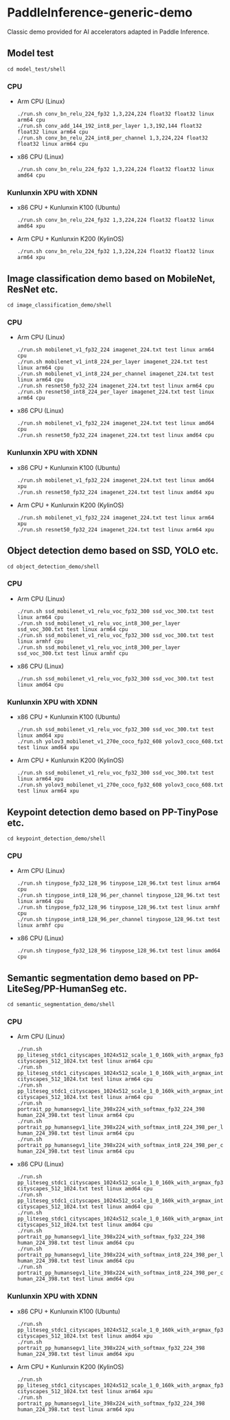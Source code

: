 # PaddleInference-generic-demo
Classic demo provided for AI accelerators adapted in Paddle Inference.
## Model test
```
cd model_test/shell
```
### CPU
- Arm CPU (Linux)
  ```
  ./run.sh conv_bn_relu_224_fp32 1,3,224,224 float32 float32 linux arm64 cpu
  ./run.sh conv_add_144_192_int8_per_layer 1,3,192,144 float32 float32 linux arm64 cpu
  ./run.sh conv_bn_relu_224_int8_per_channel 1,3,224,224 float32 float32 linux arm64 cpu
  ```
- x86 CPU (Linux)
  ```
  ./run.sh conv_bn_relu_224_fp32 1,3,224,224 float32 float32 linux amd64 cpu
  ```
### Kunlunxin XPU with XDNN
- x86 CPU + Kunlunxin K100 (Ubuntu)
  ```
  ./run.sh conv_bn_relu_224_fp32 1,3,224,224 float32 float32 linux amd64 xpu
  ```
- Arm CPU + Kunlunxin K200 (KylinOS)
  ```
  ./run.sh conv_bn_relu_224_fp32 1,3,224,224 float32 float32 linux arm64 xpu
  ```

## Image classification demo based on MobileNet, ResNet etc.
```
cd image_classification_demo/shell
```
### CPU
- Arm CPU (Linux)
  ```
  ./run.sh mobilenet_v1_fp32_224 imagenet_224.txt test linux arm64 cpu
  ./run.sh mobilenet_v1_int8_224_per_layer imagenet_224.txt test linux arm64 cpu
  ./run.sh mobilenet_v1_int8_224_per_channel imagenet_224.txt test linux arm64 cpu
  ./run.sh resnet50_fp32_224 imagenet_224.txt test linux arm64 cpu
  ./run.sh resnet50_int8_224_per_layer imagenet_224.txt test linux arm64 cpu
  ```
- x86 CPU (Linux)
  ```
  ./run.sh mobilenet_v1_fp32_224 imagenet_224.txt test linux amd64 cpu
  ./run.sh resnet50_fp32_224 imagenet_224.txt test linux amd64 cpu
  ```
### Kunlunxin XPU with XDNN
- x86 CPU + Kunlunxin K100 (Ubuntu)
  ```
  ./run.sh mobilenet_v1_fp32_224 imagenet_224.txt test linux amd64 xpu
  ./run.sh resnet50_fp32_224 imagenet_224.txt test linux amd64 xpu
  ```
- Arm CPU + Kunlunxin K200 (KylinOS)
  ```
  ./run.sh mobilenet_v1_fp32_224 imagenet_224.txt test linux arm64 xpu
  ./run.sh resnet50_fp32_224 imagenet_224.txt test linux arm64 xpu
  ```

## Object detection demo based on SSD, YOLO etc.
```
cd object_detection_demo/shell
```
### CPU
- Arm CPU (Linux)
  ```
  ./run.sh ssd_mobilenet_v1_relu_voc_fp32_300 ssd_voc_300.txt test linux arm64 cpu
  ./run.sh ssd_mobilenet_v1_relu_voc_int8_300_per_layer ssd_voc_300.txt test linux arm64 cpu
  ./run.sh ssd_mobilenet_v1_relu_voc_fp32_300 ssd_voc_300.txt test linux armhf cpu
  ./run.sh ssd_mobilenet_v1_relu_voc_int8_300_per_layer ssd_voc_300.txt test linux armhf cpu
  ```
- x86 CPU (Linux)
  ```
  ./run.sh ssd_mobilenet_v1_relu_voc_fp32_300 ssd_voc_300.txt test linux amd64 cpu
  ```
### Kunlunxin XPU with XDNN
- x86 CPU + Kunlunxin K100 (Ubuntu)
  ```
  ./run.sh ssd_mobilenet_v1_relu_voc_fp32_300 ssd_voc_300.txt test linux amd64 xpu
  ./run.sh yolov3_mobilenet_v1_270e_coco_fp32_608 yolov3_coco_608.txt test linux amd64 xpu
  ```
- Arm CPU + Kunlunxin K200 (KylinOS)
  ```
  ./run.sh ssd_mobilenet_v1_relu_voc_fp32_300 ssd_voc_300.txt test linux arm64 xpu
  ./run.sh yolov3_mobilenet_v1_270e_coco_fp32_608 yolov3_coco_608.txt test linux arm64 xpu
  ```

## Keypoint detection demo based on PP-TinyPose etc.
```
cd keypoint_detection_demo/shell
```
### CPU
- Arm CPU (Linux)
  ```
  ./run.sh tinypose_fp32_128_96 tinypose_128_96.txt test linux arm64 cpu
  ./run.sh tinypose_int8_128_96_per_channel tinypose_128_96.txt test linux arm64 cpu
  ./run.sh tinypose_fp32_128_96 tinypose_128_96.txt test linux armhf cpu
  ./run.sh tinypose_int8_128_96_per_channel tinypose_128_96.txt test linux armhf cpu
  ```
- x86 CPU (Linux)
  ```
  ./run.sh tinypose_fp32_128_96 tinypose_128_96.txt test linux amd64 cpu
  ```

## Semantic segmentation demo based on PP-LiteSeg/PP-HumanSeg etc.
```
cd semantic_segmentation_demo/shell
```
### CPU
- Arm CPU (Linux)
  ```
  ./run.sh pp_liteseg_stdc1_cityscapes_1024x512_scale_1_0_160k_with_argmax_fp32_512_1024 cityscapes_512_1024.txt test linux arm64 cpu
  ./run.sh pp_liteseg_stdc1_cityscapes_1024x512_scale_1_0_160k_with_argmax_int8_512_1024_per_layer cityscapes_512_1024.txt test linux arm64 cpu
  ./run.sh pp_liteseg_stdc1_cityscapes_1024x512_scale_1_0_160k_with_argmax_int8_512_1024_per_channel cityscapes_512_1024.txt test linux arm64 cpu
  ./run.sh portrait_pp_humansegv1_lite_398x224_with_softmax_fp32_224_398 human_224_398.txt test linux arm64 cpu
  ./run.sh portrait_pp_humansegv1_lite_398x224_with_softmax_int8_224_398_per_layer human_224_398.txt test linux arm64 cpu
  ./run.sh portrait_pp_humansegv1_lite_398x224_with_softmax_int8_224_398_per_channel human_224_398.txt test linux arm64 cpu
  ```
- x86 CPU (Linux)
  ```
  ./run.sh pp_liteseg_stdc1_cityscapes_1024x512_scale_1_0_160k_with_argmax_fp32_512_1024 cityscapes_512_1024.txt test linux amd64 cpu
  ./run.sh pp_liteseg_stdc1_cityscapes_1024x512_scale_1_0_160k_with_argmax_int8_512_1024_per_layer cityscapes_512_1024.txt test linux amd64 cpu
  ./run.sh pp_liteseg_stdc1_cityscapes_1024x512_scale_1_0_160k_with_argmax_int8_512_1024_per_channel cityscapes_512_1024.txt test linux amd64 cpu
  ./run.sh portrait_pp_humansegv1_lite_398x224_with_softmax_fp32_224_398 human_224_398.txt test linux amd64 cpu
  ./run.sh portrait_pp_humansegv1_lite_398x224_with_softmax_int8_224_398_per_layer human_224_398.txt test linux amd64 cpu
  ./run.sh portrait_pp_humansegv1_lite_398x224_with_softmax_int8_224_398_per_channel human_224_398.txt test linux amd64 cpu
  ```
### Kunlunxin XPU with XDNN
- x86 CPU + Kunlunxin K100 (Ubuntu)
  ```
  ./run.sh pp_liteseg_stdc1_cityscapes_1024x512_scale_1_0_160k_with_argmax_fp32_512_1024 cityscapes_512_1024.txt test linux amd64 xpu
  ./run.sh portrait_pp_humansegv1_lite_398x224_with_softmax_fp32_224_398 human_224_398.txt test linux amd64 xpu
  ```
- Arm CPU + Kunlunxin K200 (KylinOS)
  ```
  ./run.sh pp_liteseg_stdc1_cityscapes_1024x512_scale_1_0_160k_with_argmax_fp32_512_1024 cityscapes_512_1024.txt test linux arm64 xpu
  ./run.sh portrait_pp_humansegv1_lite_398x224_with_softmax_fp32_224_398 human_224_398.txt test linux arm64 xpu
  ```
